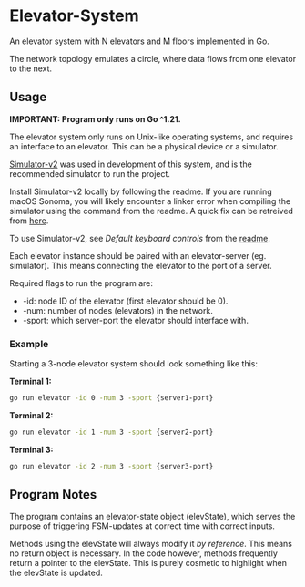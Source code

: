 # Elevator-System

An elevator system with N elevators and M floors implemented in Go.

The network topology emulates a circle, where data flows from one elevator to the next.

## Usage

**IMPORTANT: Program only runs on Go ^1.21.**

The elevator system only runs on Unix-like operating systems, and requires an interface to an elevator. This can be a physical device or a simulator.

[Simulator-v2](https://github.com/TTK4145/Simulator-v2) was used in development of this system, and is the recommended simulator to run the project.

Install Simulator-v2 locally by following the readme. If you are running macOS Sonoma, you will likely encounter a linker error when compiling the simulator using the command from the readme. A quick fix can be retreived from [here](https://forum.dlang.org/thread/jwmpdecwyazcrxphttoy@forum.dlang.org).

To use Simulator-v2, see _Default keyboard controls_ from the [readme](https://github.com/TTK4145/Simulator-v2).

Each elevator instance should be paired with an elevator-server (eg. simulator). This means connecting the elevator to the port of a server.

Required flags to run the program are:

- -id: node ID of the elevator (first elevator should be 0).
- -num: number of nodes (elevators) in the network.
- -sport: which server-port the elevator should interface with.

### Example

Starting a 3-node elevator system should look something like this:

**Terminal 1:**

```bash
go run elevator -id 0 -num 3 -sport {server1-port}
```

**Terminal 2:**

```bash
go run elevator -id 1 -num 3 -sport {server2-port}
```

**Terminal 3:**

```bash
go run elevator -id 2 -num 3 -sport {server3-port}
```

## Program Notes

The program contains an elevator-state object (elevState), which serves the purpose of triggering FSM-updates at correct time with correct inputs.

Methods using the elevState will always modify it _by reference_. This means no return object is necessary. In the code however, methods frequently return a pointer to the elevState. This is purely cosmetic to highlight when the elevState is updated.
